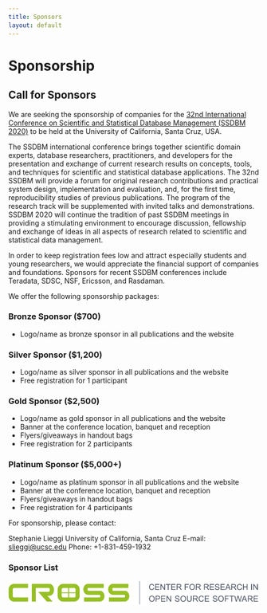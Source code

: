 ```yaml
---
title: Sponsors
layout: default
---
```


# Sponsorship

## Call for Sponsors

We are seeking the sponsorship of companies for the [32nd International Conference on Scientific and Statistical Database Management (SSDBM 2020)](http://ssdbm.org/2020/) to be held at the University of California, Santa Cruz, USA.

The SSDBM international conference brings together scientific domain experts, database researchers, practitioners, and developers for the presentation and exchange of current research results on concepts, tools, and techniques for scientific and statistical database applications. The 32nd SSDBM will provide a forum for original research contributions and practical system design, implementation and evaluation, and, for the first time, reproducibility studies of previous publications. The program of the research track will be supplemented with invited talks and demonstrations. SSDBM 2020 will continue the tradition of past SSDBM meetings in providing a stimulating environment to encourage discussion, fellowship and exchange of ideas in all aspects of research related to scientific and statistical data management.

In order to keep registration fees low and attract especially students and young researchers, we would appreciate the financial support of companies and foundations. Sponsors for recent SSDBM conferences include Teradata, SDSC, NSF, Ericsson, and Rasdaman.

We offer the following sponsorship packages:

### Bronze Sponsor ($700)

- Logo/name as bronze sponsor in all publications and the website

### Silver Sponsor ($1,200)

- Logo/name as silver sponsor in all publications and the website
- Free registration for 1 participant

### Gold Sponsor ($2,500)

- Logo/name as gold sponsor in all publications and the website
- Banner at the conference location, banquet and reception
- Flyers/giveaways in handout bags
- Free registration for 2 participants

### Platinum Sponsor ($5,000+)

- Logo/name as platinum sponsor in all publications and the website
- Banner at the conference location, banquet and reception
- Flyers/giveaways in handout bags
- Free registration for 4 participants

For sponsorship, please contact:

Stephanie Lieggi
University of California, Santa Cruz
E-mail: slieggi@ucsc.edu
Phone: +1-831-459-1932

### Sponsor List

[![sponsor](/assets/images/CROSS-Logo-Final.png)](https://cross.ucsc.edu/)
